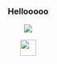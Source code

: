<h3 align="center">
  Hellooooo 
</h3>

<!-- Typing SVG by DenverCoder1 - https://github.com/DenverCoder1/readme-typing-svg -->
<p align="center">
  <a href="https://github.com/DenverCoder1/readme-typing-svg"><img src="https://readme-typing-svg.demolab.com/?lines=I%20like%20Python 🐍;&center=true&width=440&height=45&color=CDCCFF&vCenter=true&size=22&pause=1000"></a>
</p>

<!-- Social icons section -->
<p align="center">
  <a href="https://discord.gg/nightcore" color=0xfffff alt="roblox server :3"><img width="32px" src="https://i.imgur.com/OViZO8J.png"/></a>
</a>
</p>

<style>
  p {
  color: #CDCCFF
  }
  </style>

<br/>
